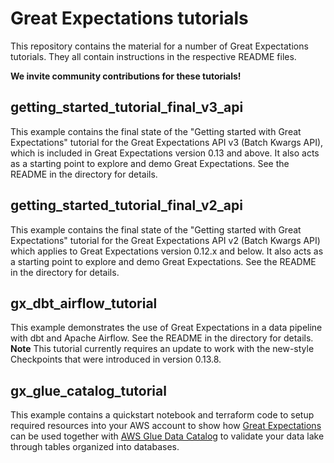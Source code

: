 # Great Expectations tutorials

This repository contains the material for a number of Great Expectations tutorials. They all contain instructions in the respective README files.

**We invite community contributions for these tutorials!**


## getting_started_tutorial_final_v3_api
This example contains the final state of the "Getting started with Great Expectations" tutorial for the Great 
Expectations API v3 (Batch Kwargs API), which is included in Great Expectations version 0.13 and above. 
It also acts as a starting point to explore and demo Great Expectations. See the README in the directory for details.

## getting_started_tutorial_final_v2_api
This example contains the final state of the "Getting started with Great Expectations" tutorial for the Great Expectations 
API v2 (Batch Kwargs API) which applies to Great Expectations version 0.12.x and below. It also acts as a starting point 
to explore and demo Great Expectations. See the README in the directory for details.

## gx_dbt_airflow_tutorial
This example demonstrates the use of Great Expectations in a data pipeline with dbt and Apache Airflow. 
See the README in the directory for details. **Note** This tutorial currently requires an update to work with the 
new-style Checkpoints that were introduced in version 0.13.8.

## gx_glue_catalog_tutorial
This example contains a quickstart notebook and terraform code to setup required resources into your AWS account
to show how [Great Expectations](https://greatexpectations.io) can be used together with [AWS Glue Data Catalog](https://docs.aws.amazon.com/glue/latest/dg/catalog-and-crawler.html) 
to validate your data lake through tables organized into databases.
